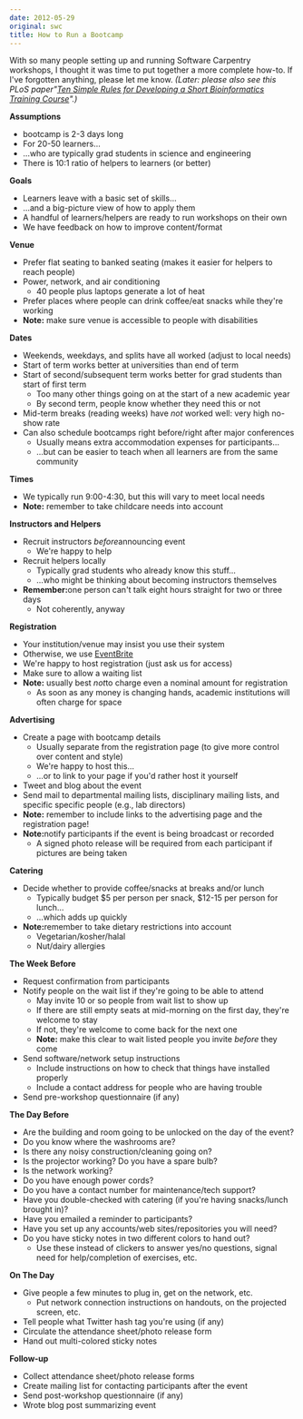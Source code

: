 ```yaml
---
date: 2012-05-29
original: swc
title: How to Run a Bootcamp
---
```

<p>With so many people setting up and running Software Carpentry workshops, I thought it was time to put together a more complete how-to. If I've forgotten anything, please let me know. <em>(Later: please also see this PLoS paper"<a href="http://www.ploscollections.org/article/info%3Adoi%2F10.1371%2Fjournal.pcbi.1002245">Ten Simple Rules for Developing a Short Bioinformatics Training Course</a>".)</em></p>
<p><strong>Assumptions</strong></p>
<ul>
<li>bootcamp is 2-3 days long</li>
<li>For 20-50 learners…</li>
<li>…who are typically grad students in science and engineering</li>
<li>There is 10:1 ratio of helpers to learners (or better)</li>
</ul>
<p><strong>Goals</strong></p>
<ul>
<li>Learners leave with a basic set of skills…</li>
<li>…and a big-picture view of how to apply them</li>
<li>A handful of learners/helpers are ready to run workshops on their own</li>
<li>We have feedback on how to improve content/format</li>
</ul>
<p><strong>Venue</strong></p>
<ul>
<li>Prefer flat seating to banked seating (makes it easier for helpers to reach people)</li>
<li>Power, network, and air conditioning
<ul>
<li>40 people plus laptops generate a lot of heat</li>
</ul>
</li>
<li>Prefer places where people can drink coffee/eat snacks while they're working</li>
<li><strong>Note:</strong> make sure venue is accessible to people with disabilities</li>
</ul>
<p><strong>Dates</strong></p>
<ul>
<li>Weekends, weekdays, and splits have all worked (adjust to local needs)</li>
<li>Start of term works better at universities than end of term</li>
<li>Start of second/subsequent term works better for grad students than start of first term
<ul>
<li>Too many other things going on at the start of a new academic year</li>
<li>By second term, people know whether they need this or not</li>
</ul>
</li>
<li>Mid-term breaks (reading weeks) have <em>not</em> worked well: very high no-show rate</li>
<li>Can also schedule bootcamps right before/right after major conferences
<ul>
<li>Usually means extra accommodation expenses for participants…</li>
<li>…but can be easier to teach when all learners are from the same community</li>
</ul>
</li>
</ul>
<p><strong>Times</strong></p>
<ul>
<li>We typically run 9:00-4:30, but this will vary to meet local needs</li>
<li><strong>Note:</strong> remember to take childcare needs into account</li>
</ul>
<p><strong>Instructors and Helpers</strong></p>
<ul>
<li>Recruit instructors <em>before</em>announcing event
<ul>
<li>We're happy to help</li>
</ul>
</li>
<li>Recruit helpers locally
<ul>
<li>Typically grad students who already know this stuff…</li>
<li>…who might be thinking about becoming instructors themselves</li>
</ul>
</li>
<li><strong>Remember:</strong>one person can't talk eight hours straight for two or three days
<ul>
<li>Not coherently, anyway</li>
</ul>
</li>
</ul>
<p><strong>Registration</strong></p>
<ul>
<li>Your institution/venue may insist you use their system</li>
<li>Otherwise, we use <a href="http://software-carpentry.eventbrite.com/">EventBrite</a></li>
<li>We're happy to host registration (just ask us for access)</li>
<li>Make sure to allow a waiting list</li>
<li><strong>Note:</strong> usually best <em>not</em>to charge even a nominal amount for registration
<ul>
<li>As soon as any money is changing hands, academic institutions will often charge for space</li>
</ul>
</li>
</ul>
<p><strong>Advertising</strong></p>
<ul>
<li>Create a page with bootcamp details
<ul>
<li>Usually separate from the registration page (to give more control over content and style)</li>
<li>We're happy to host this…</li>
<li>…or to link to your page if you'd rather host it yourself</li>
</ul>
</li>
<li>Tweet and blog about the event</li>
<li>Send mail to departmental mailing lists, disciplinary mailing lists, and specific specific people (e.g., lab directors)</li>
<li><strong>Note:</strong> remember to include links to the advertising page and the registration page!</li>
<li><strong>Note:</strong>notify participants if the event is being broadcast or recorded
<ul>
<li>A signed photo release will be required from each participant if pictures are being taken</li>
</ul>
</li>
</ul>
<p><strong>Catering</strong></p>
<ul>
<li>Decide whether to provide coffee/snacks at breaks and/or lunch
<ul>
<li>Typically budget $5 per person per snack, $12-15 per person for lunch…</li>
<li>…which adds up quickly</li>
</ul>
</li>
<li><strong>Note:</strong>remember to take dietary restrictions into account
<ul>
<li>Vegetarian/kosher/halal</li>
<li>Nut/dairy allergies</li>
</ul>
</li>
</ul>
<p><strong>The Week Before</strong></p>
<ul>
<li>Request confirmation from participants</li>
<li>Notify people on the wait list if they're going to be able to attend
<ul>
<li>May invite 10 or so people from wait list to show up</li>
<li>If there are still empty seats at mid-morning on the first day, they're welcome to stay</li>
<li>If not, they're welcome to come back for the next one</li>
<li><strong>Note:</strong> make this clear to wait listed people you invite <em>before</em> they come</li>
</ul>
</li>
<li>Send software/network setup instructions
<ul>
<li>Include instructions on how to check that things have installed properly</li>
<li>Include a contact address for people who are having trouble</li>
</ul>
</li>
<li>Send pre-workshop questionnaire (if any)</li>
</ul>
<p><strong>The Day Before</strong></p>
<ul>
<li>Are the building and room going to be unlocked on the day of the event?</li>
<li>Do you know where the washrooms are?</li>
<li>Is there any noisy construction/cleaning going on?</li>
<li>Is the projector working? Do you have a spare bulb?</li>
<li>Is the network working?</li>
<li>Do you have enough power cords?</li>
<li>Do you have a contact number for maintenance/tech support?</li>
<li>Have you double-checked with catering (if you're having snacks/lunch brought in)?</li>
<li>Have you emailed a reminder to participants?</li>
<li>Have you set up any accounts/web sites/repositories you will need?</li>
<li>Do you have sticky notes in two different colors to hand out?
<ul>
<li>Use these instead of clickers to answer yes/no questions, signal need for help/completion of exercises, etc.</li>
</ul>
</li>
</ul>
<p><strong>On The Day</strong></p>
<ul>
<li>Give people a few minutes to plug in, get on the network, etc.
<ul>
<li>Put network connection instructions on handouts, on the projected screen, etc.</li>
</ul>
</li>
<li>Tell people what Twitter hash tag you're using (if any)</li>
<li>Circulate the attendance sheet/photo release form</li>
<li>Hand out multi-colored sticky notes</li>
</ul>
<p><strong>Follow-up</strong></p>
<ul>
<li>Collect attendance sheet/photo release forms</li>
<li>Create mailing list for contacting participants after the event</li>
<li>Send post-workshop questionnaire (if any)</li>
<li>Wrote blog post summarizing event</li>
</ul>
